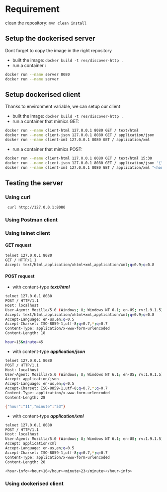 # Requirement

clean the repository:
`mvn clean install`

## Setup the dockerised server
Dont forget to copy the image in the right repository
- built the image:
`docker build -t res/discover-http .`
- run a container :
```bash
docker run --name server 8080
docker run --name server
```


## Setup dockerised client
Thanks to environment variable, we can setup our client
- built the image:
`docker build -t res/discover-http .`
- run a container that mimics GET:
```bash
docker run --name client-html 127.0.0.1 8080 GET / text/html
docker run --name client-json 127.0.0.1 8080 GET / application/json
docker run --name client-xml 127.0.0.1 8080 GET / application/xml
```
- run a container that mimics POST:
```bash
docker run --name client-html 127.0.0.1 8080 GET / text/html 15:30
docker run --name client-json 127.0.0.1 8080 GET / application/json '{"hour":"11","minute":"53"}'
docker run --name client-xml 127.0.0.1 8080 GET / application/xml "<hour-info><hour>17</hour><minute>50</minute></hour-info>"
```

## Testing the server
### Using **curl**
` curl http://127.0.0.1:8080`

### Using **Postman** client

### Using **telnet** client


#### **GET** request
```bash
telnet 127.0.0.1 8080
GET / HTTP/1.1
Accept: text/html,application/xhtml+xml,application/xml;q=0.9;q=0.8
```

#### **POST** request
- with content-type ***text/html***

```bash
telnet 127.0.0.1 8080
POST / HTTP/1.1
Host: localhost
User-Agent: Mozilla/5.0 (Windows; U; Windows NT 6.1; en-US; rv:1.9.1.5) Gecko/20091102 Firefox/3.5.5 (.NET CLR 3.5.30729)
Accept: text/html,application/xhtml+xml,application/xml;q=0.9;q=0.8
Accept-Language: en-us,en;q=0.5
Accept-Charset: ISO-8859-1,utf-8;q=0.7,*;q=0.7
Content-Type: application/x-www-form-urlencoded
Content-Length: 18

hour=15&minute=45
```

- with content-type ***application/json***

```bash
telnet 127.0.0.1 8080
POST / HTTP/1.1
Host: localhost
User-Agent: Mozilla/5.0 (Windows; U; Windows NT 6.1; en-US; rv:1.9.1.5) Gecko/20091102 Firefox/3.5.5 (.NET CLR 3.5.30729)
Accept: application/json
Accept-Language: en-us,en;q=0.5
Accept-Charset: ISO-8859-1,utf-8;q=0.7,*;q=0.7
Content-Type: application/x-www-form-urlencoded
Content-Length: 28

{"hour":"11","minute":"53"}
```
- with content-type ***application/xml***

```bash
telnet 127.0.0.1 8080
POST / HTTP/1.1
Host: localhost
User-Agent: Mozilla/5.0 (Windows; U; Windows NT 6.1; en-US; rv:1.9.1.5) Gecko/20091102 Firefox/3.5.5 (.NET CLR 3.5.30729)
Accept: application/xml
Accept-Language: en-us,en;q=0.5
Accept-Charset: ISO-8859-1,utf-8;q=0.7,*;q=0.7
Content-Type: application/x-www-form-urlencoded
Content-Length: 28

<hour-info><hour>16</hour><minute>23</minute></hour-info>
```


### Using dockerised client
